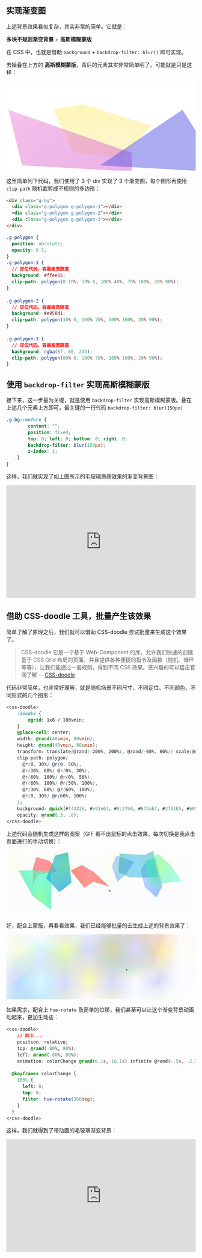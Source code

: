 ## 实现渐变图

上述背景效果看似复杂，其实非常的简单。它就是：

**多块不规则渐变背景** + **高斯模糊蒙版**

在 CSS 中，也就是借助 `background` + `backdrop-filter: blur()` 即可实现。

去掉叠在上方的 **高斯模糊蒙版**，背后的元素其实非常简单明了。可能就是只是这样：

[![img](./img/148382783-56f530a1-77f2-4a74-b68e-7ab4a94cc74f.png)](https://user-images.githubusercontent.com/8554143/148382783-56f530a1-77f2-4a74-b68e-7ab4a94cc74f.png)

这里简单列下代码，我们使用了 3 个 div 实现了 3 个渐变图，每个图形再使用 `clip-path` 随机裁剪成不规则的多边形：

```html
<div class="g-bg">
  <div class="g-polygon g-polygon-1"></div>
  <div class="g-polygon g-polygon-2"></div>
  <div class="g-polygon g-polygon-3"></div>
</div>
```

```css
.g-polygon {
  position: absolute;
  opacity: 0.5;
}
.g-polygon-1 {
  // 定位代码，容器高宽随意
  background: #ffee55;
  clip-path: polygon(0 10%, 30% 0, 100% 40%, 70% 100%, 20% 90%);
}

.g-polygon-2 {
  // 定位代码，容器高宽随意
  background: #e950d1;
  clip-path: polygon(10% 0, 100% 70%, 100% 100%, 20% 90%);
}

.g-polygon-3 {
  // 定位代码，容器高宽随意
  background: rgba(87, 80, 233);
  clip-path: polygon(80% 0, 100% 70%, 100% 100%, 20% 90%);
}
```

## 使用 `backdrop-filter` 实现高斯模糊蒙版

接下来，这一步最为关键，就是使用 `backdrop-filter` 实现高斯模糊蒙版。叠在上述几个元素上方即可，最关键的一行代码 `backdrop-filter: blur(150px)`

```css
.g-bg::before {
        content: "";
        position: fixed;
        top: 0; left: 0; bottom: 0; right: 0;
        backdrop-filter: blur(150px);
        z-index: 1;
    }
}
```

这样，我们就实现了如上图所示的毛玻璃质感效果的渐变背景图：

<iframe height="300" style="width: 100%;" scrolling="no" title="Frosted glass background effect" src="https://codepen.io/mafqla/embed/XWQWPmE?default-tab=html%2Cresult&editable=true&theme-id=light" frameborder="no" loading="lazy" allowtransparency="true" allowfullscreen="true">
  See the Pen <a href="https://codepen.io/mafqla/pen/XWQWPmE">
  Frosted glass background effect</a> by mafqla (<a href="https://codepen.io/mafqla">@mafqla</a>)
  on <a href="https://codepen.io">CodePen</a>.
</iframe>

## 借助 CSS-doodle 工具，批量产生该效果

简单了解了原理之后，我们就可以借助 CSS-doodle 尝试批量来生成这个效果了。

> CSS-doodle 它是一个基于 Web-Component 的库。允许我们快速的创建基于 CSS Grid 布局的页面，并且提供各种便捷的指令及函数（随机、循环等等），让我们能通过一套规则，得到不同 CSS 效果。感兴趣的可以猛击官网了解 -- [CSS-doodle](https://css-doodle.com/)

代码非常简单，也非常好理解，就是随机场景不同尺寸、不同定位、不同颜色、不同形式的几个图形：

```css
<css-doodle>
    :doodle {
        @grid: 1x8 / 100vmin;
    }
    @place-cell: center;
    width: @rand(40vmin, 80vmin);
    height: @rand(40vmin, 80vmin);
    transform: translate(@rand(-200%, 200%), @rand(-60%, 60%)) scale(@rand(.8, 1.8)) skew(@rand(45deg));
    clip-path: polygon(
      @r(0, 30%) @r(0, 50%),
      @r(30%, 60%) @r(0%, 30%),
      @r(60%, 100%) @r(0%, 50%),
      @r(60%, 100%) @r(50%, 100%),
      @r(30%, 60%) @r(60%, 100%),
      @r(0, 30%) @r(60%, 100%)
    );
    background: @pick(#f44336, #e91e63, #9c27b0, #673ab7, #3f51b5, #60569e, #e6437d, #ebbf4d, #00bcd4, #03a9f4, #2196f3, #009688, #5ee463, #f8e645, #ffc107, #ff5722, #43f8bf);
    opacity: @rand(.3, .8);
</css-doodle>
```

上述代码会随机生成这样的图案（GIF 看不出鼠标的点击效果，每次切换是我点击页面进行的手动切换）：

[![img](./img/148385057-b6704fdc-779b-43a7-9508-2b9e9e412a46.gif)](https://user-images.githubusercontent.com/8554143/148385057-b6704fdc-779b-43a7-9508-2b9e9e412a46.gif)

好，配合上蒙版，再看看效果，我们已经能够批量的去生成上述的背景效果了：

[![img](./img/148385294-0d0a0635-6557-4c99-a50b-873e9efe75fa.gif)](https://user-images.githubusercontent.com/8554143/148385294-0d0a0635-6557-4c99-a50b-873e9efe75fa.gif)

如果需求，配合上 `hue-rotate` 及简单的位移，我们甚至可以让这个渐变背景动画动起来，更加生动些：

```css
<css-doodle>
    // 同上...
    position: relative;
    top: @rand(-80%, 80%);
    left: @rand(-80%, 80%);
    animation: colorChange @rand(6.1s, 16.1s) infinite @rand(-.5s, -2.5s) linear alternate;

  @keyframes colorChange {
    100% {
      left: 0;
      top: 0;
      filter: hue-rotate(360deg);
    }
  }
</css-doodle>
```

这样，我们就得到了带动画的毛玻璃渐变背景：

<iframe height="300" style="width: 100%;" scrolling="no" title="CSS-doodle Pure CSS Background Effect  2" src="https://codepen.io/mafqla/embed/KKYKxdm?default-tab=html%2Cresult&editable=true&theme-id=light" frameborder="no" loading="lazy" allowtransparency="true" allowfullscreen="true">
  See the Pen <a href="https://codepen.io/mafqla/pen/KKYKxdm">
  CSS-doodle Pure CSS Background Effect  2</a> by mafqla (<a href="https://codepen.io/mafqla">@mafqla</a>)
  on <a href="https://codepen.io">CodePen</a>.
</iframe>
